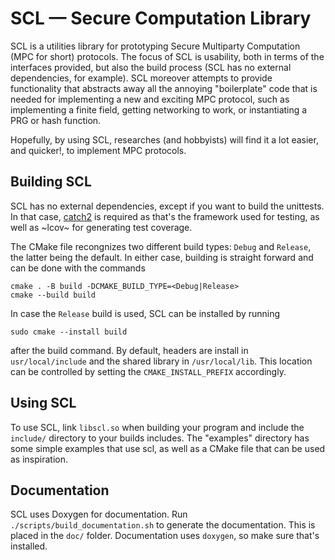 # SCL — Secure Computation Library

SCL is a utilities library for prototyping Secure Multiparty Computation (MPC
for short) protocols. The focus of SCL is usability, both in terms of the
interfaces provided, but also the build process (SCL has no external
dependencies, for example). SCL moreover attempts to provide functionality that
abstracts away all the annoying "boilerplate" code that is needed for
implementing a new and exciting MPC protocol, such as implementing a finite
field, getting networking to work, or instantiating a PRG or hash function.

Hopefully, by using SCL, researches (and hobbyists) will find it a lot easier,
and quicker!, to implement MPC protocols.

## Building SCL

SCL has no external dependencies, except if you want to build the unittests. In
that case, [catch2](https://github.com/catchorg/Catch2/tree/v2.x) is required as
that's the framework used for testing, as well as ~lcov~ for generating test
coverage.

The CMake file recongnizes two different build types: `Debug` and `Release`, the
latter being the default. In either case, building is straight forward and can
be done with the commands

```
cmake . -B build -DCMAKE_BUILD_TYPE=<Debug|Release>
cmake --build build
```

In case the `Release` build is used, SCL can be installed by running

```
sudo cmake --install build
```

after the build command. By default, headers are install in `usr/local/include`
and the shared library in `/usr/local/lib`. This location can be controlled by
setting the `CMAKE_INSTALL_PREFIX` accordingly.

## Using SCL

To use SCL, link `libscl.so` when building your program and include the
`include/` directory to your builds includes. The "examples" directory has some
simple examples that use scl, as well as a CMake file that can be used as
inspiration.

## Documentation

SCL uses Doxygen for documentation. Run `./scripts/build_documentation.sh` to
generate the documentation. This is placed in the `doc/` folder. Documentation
uses `doxygen`, so make sure that's installed.
